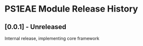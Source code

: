 ﻿# PS1EAE Module Release History

## [0.0.1] - Unreleased

Internal release, implementing core framework